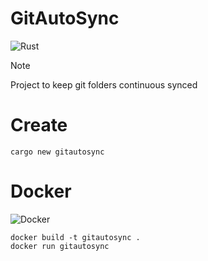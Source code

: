 # GitAutoSync
![Rust](https://img.shields.io/badge/rust-%23000000.svg?style=for-the-badge&logo=rust&logoColor=white)
> [!NOTE]
> Project to keep git folders continuous synced
# Create
```shell
cargo new gitautosync
```


# Docker
![Docker](https://img.shields.io/badge/docker-%230db7ed.svg?style=for-the-badge&logo=docker&logoColor=white)
```shell
docker build -t gitautosync .
docker run gitautosync
```